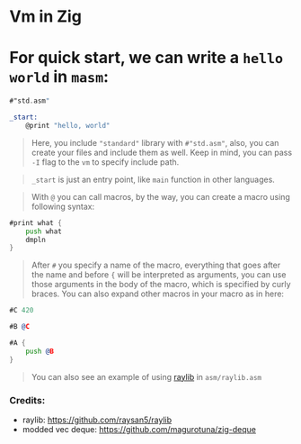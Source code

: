 # Vm in Zig

# For quick start, we can write a `hello world` in `masm`:
```asm
#"std.asm"

_start:
    @print "hello, world"
```

> Here, you include `"standard"` library with `#"std.asm"`, also, you can create your files and include them as well. Keep in mind, you can pass `-I` flag to the `vm` to specify include path.

> `_start` is just an entry point, like `main` function in other languages.

> With `@` you can call macros, by the way, you can create a macro using following syntax:
```asm
#print what {
    push what
    dmpln
}
```
> After `#` you specify a name of the macro, everything that goes after the name and before `{` will be interpreted as arguments, you can use those arguments in the body of the macro, which is specified by curly braces. You can also expand other macros in your macro as in here:
```asm
#C 420

#B @C

#A {
    push @B
}
```

> You can also see an example of using [raylib](https://github.com/raysan5/raylib) in `asm/raylib.asm`

### Credits:
- raylib: <https://github.com/raysan5/raylib>
- modded vec deque: <https://github.com/magurotuna/zig-deque>
